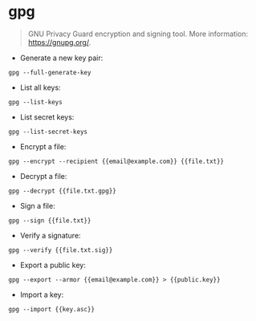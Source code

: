 # gpg

> GNU Privacy Guard encryption and signing tool.
> More information: <https://gnupg.org/>.

- Generate a new key pair:

`gpg --full-generate-key`

- List all keys:

`gpg --list-keys`

- List secret keys:

`gpg --list-secret-keys`

- Encrypt a file:

`gpg --encrypt --recipient {{email@example.com}} {{file.txt}}`

- Decrypt a file:

`gpg --decrypt {{file.txt.gpg}}`

- Sign a file:

`gpg --sign {{file.txt}}`

- Verify a signature:

`gpg --verify {{file.txt.sig}}`

- Export a public key:

`gpg --export --armor {{email@example.com}} > {{public.key}}`

- Import a key:

`gpg --import {{key.asc}}`
